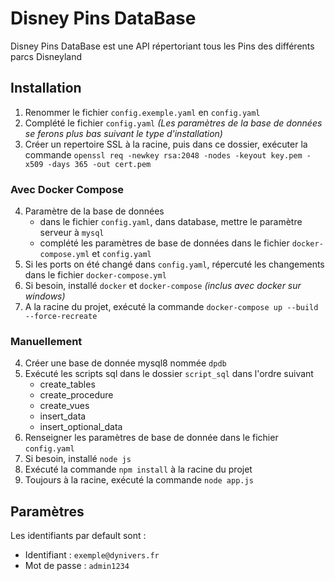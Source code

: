 # Disney Pins DataBase

Disney Pins DataBase est une API répertoriant tous les Pins des différents parcs Disneyland

## Installation
1) Renommer le fichier `config.exemple.yaml` en `config.yaml`
2) Complété le fichier `config.yaml` _(Les paramètres de la base de données se ferons plus bas suivant le type d'installation)_
3) Créer un repertoire SSL à la racine, puis dans ce dossier, exécuter la commande `openssl req -newkey rsa:2048 -nodes -keyout key.pem -x509 -days 365 -out cert.pem`

### Avec Docker Compose
4) Paramètre de la base de données
   - dans le fichier `config.yaml`, dans database, mettre le paramètre serveur à `mysql`
   - complété les paramètres de base de données dans le fichier `docker-compose.yml` et `config.yaml`
5) Si les ports on été changé dans `config.yaml`, répercuté les changements dans le fichier `docker-compose.yml`
6) Si besoin, installé `docker` et `docker-compose` _(inclus avec docker sur windows)_
7) A la racine du projet, exécuté la commande `docker-compose up --build --force-recreate`

### Manuellement
4) Créer une base de donnée mysql8 nommée `dpdb`
5) Exécuté les scripts sql dans le dossier `script_sql` dans l'ordre suivant
   - create_tables
   - create_procedure
   - create_vues
   - insert_data
   - insert_optional_data
6) Renseigner les paramètres de base de donnée dans le fichier `config.yaml`
7) Si besoin, installé `node js`
8) Exécuté la commande `npm install` à la racine du projet
9) Toujours à la racine, exécuté la commande `node app.js`

## Paramètres
Les identifiants par default sont :
 - Identifiant : `exemple@dynivers.fr`
 - Mot de passe : `admin1234`

